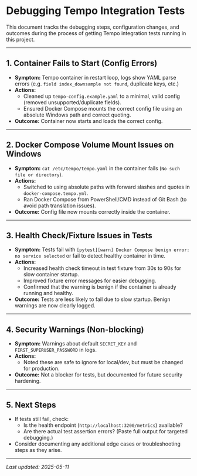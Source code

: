 # Debugging Tempo Integration Tests

This document tracks the debugging steps, configuration changes, and outcomes during the process of getting Tempo integration tests running in this project.

---

## 1. **Container Fails to Start (Config Errors)**
- **Symptom:** Tempo container in restart loop, logs show YAML parse errors (e.g. `field index_downsample not found`, duplicate keys, etc.)
- **Actions:**
  - Cleaned up `tempo-config.example.yaml` to a minimal, valid config (removed unsupported/duplicate fields).
  - Ensured Docker Compose mounts the correct config file using an absolute Windows path and correct quoting.
- **Outcome:** Container now starts and loads the correct config.

---

## 2. **Docker Compose Volume Mount Issues on Windows**
- **Symptom:** `cat /etc/tempo/tempo.yaml` in the container fails (`No such file or directory`).
- **Actions:**
  - Switched to using absolute paths with forward slashes and quotes in `docker-compose.tempo.yml`.
  - Ran Docker Compose from PowerShell/CMD instead of Git Bash (to avoid path translation issues).
- **Outcome:** Config file now mounts correctly inside the container.

---

## 3. **Health Check/Fixture Issues in Tests**
- **Symptom:** Tests fail with `[pytest][warn] Docker Compose benign error: no service selected` or fail to detect healthy container in time.
- **Actions:**
  - Increased health check timeout in test fixture from 30s to 90s for slow container startup.
  - Improved fixture error messages for easier debugging.
  - Confirmed that the warning is benign if the container is already running and healthy.
- **Outcome:** Tests are less likely to fail due to slow startup. Benign warnings are now clearly logged.

---

## 4. **Security Warnings (Non-blocking)**
- **Symptom:** Warnings about default `SECRET_KEY` and `FIRST_SUPERUSER_PASSWORD` in logs.
- **Actions:**
  - Noted these are safe to ignore for local/dev, but must be changed for production.
- **Outcome:** Not a blocker for tests, but documented for future security hardening.

---

## 5. **Next Steps**
- If tests still fail, check:
  - Is the health endpoint (`http://localhost:3200/metrics`) available?
  - Are there actual test assertion errors? (Paste full output for targeted debugging.)
- Consider documenting any additional edge cases or troubleshooting steps as they arise.

---

_Last updated: 2025-05-11_
